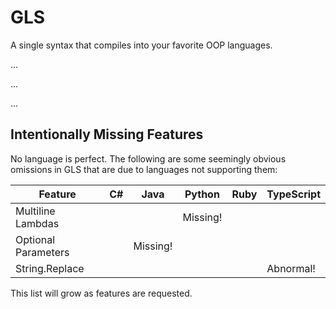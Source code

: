 # GLS

A single syntax that compiles into your favorite OOP languages.


...


...


...

## Intentionally Missing Features

No language is perfect. The following are some seemingly obvious omissions in GLS that are due to languages not supporting them:

| Feature             | C# | Java     | Python   | Ruby | TypeScript  |
|---------------------|----|----------|----------|------|-------------|
| Multiline Lambdas   |    |          | Missing! |      |             |
| Optional Parameters |    | Missing! |          |      |             |
| String.Replace      |    |          |          |      |  Abnormal!  |

This list will grow as features are requested.
